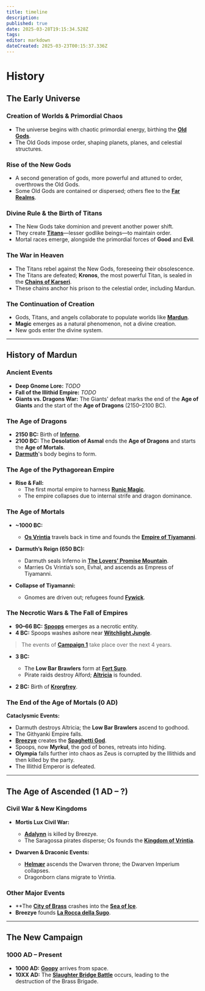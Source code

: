 ```yaml
---
title: timeline
description: 
published: true
date: 2025-03-28T19:15:34.528Z
tags: 
editor: markdown
dateCreated: 2025-03-23T00:15:37.336Z
---
```


# History

## The Early Universe

### Creation of Worlds & Primordial Chaos
- The universe begins with chaotic primordial energy, birthing the **[Old Gods](/entities/old-gods)**.
- The Old Gods impose order, shaping planets, planes, and celestial structures.

### Rise of the New Gods
- A second generation of gods, more powerful and attuned to order, overthrows the Old Gods.
- Some Old Gods are contained or dispersed; others flee to the **[Far Realms](/locations/far-realms)**.

### Divine Rule & the Birth of Titans
- The New Gods take dominion and prevent another power shift.
- They create **[Titans](/entities/titans)**—lesser godlike beings—to maintain order.
- Mortal races emerge, alongside the primordial forces of **Good** and **Evil**.

### The War in Heaven
- The Titans rebel against the New Gods, foreseeing their obsolescence.
- The Titans are defeated; **Kronos**, the most powerful Titan, is sealed in the **[Chains of Karseri](/artifacts/chains-of-karseri)**.
- These chains anchor his prison to the celestial order, including Mardun.

### The Continuation of Creation
- Gods, Titans, and angels collaborate to populate worlds like **[Mardun](/locations/mardun)**.
- **Magic** emerges as a natural phenomenon, not a divine creation.
- New gods enter the divine system.

---

## History of Mardun

### Ancient Events

- **Deep Gnome Lore:** *TODO*
- **Fall of the Illithid Empire:** *TODO*
- **Giants vs. Dragons War:** The Giants' defeat marks the end of the **Age of Giants** and the start of the **Age of Dragons** (2150–2100 BC).

### The Age of Dragons

- **2150 BC:** Birth of **[Inferno](/characters/inferno)**.
- **2100 BC:** The **Desolation of Asmal** ends the **Age of Dragons** and starts the **Age of Mortals**.
- **[Darmuth](/characters/darmuth)**'s body begins to form.

### The Age of the Pythagorean Empire

- **Rise & Fall:**  
  - The first mortal empire to harness **[Runic Magic](/magic/runes)**.  
  - The empire collapses due to internal strife and dragon dominance.

### The Age of Mortals

- **~1000 BC:**  
  - **[Os Vrintia](/characters/os-vrintia)** travels back in time and founds the **[Empire of Tiyamanni](/organizations/empire-of-tiyamanni)**.

- **Darmuth’s Reign (650 BC):**  
  - Darmuth seals Inferno in **[The Lovers’ Promise Mountain](/locations/lovers-promise-mountain)**.  
  - Marries Os Vrintia’s son, Evhal, and ascends as Empress of Tiyamanni.

- **Collapse of Tiyamanni:**  
  - Gnomes are driven out; refugees found **[Fywick](/locations/fywick)**.

### The Necrotic Wars & The Fall of Empires

- **90–66 BC:** **[Spoops](/characters/spoops)** emerges as a necrotic entity.  
- **4 BC:** Spoops washes ashore near **[Witchlight Jungle](/locations/witchlight-jungle)**.  

> The events of **[Campaign 1](/Seasons)** take place over the next 4 years.

- **3 BC:**  
  - The **Low Bar Brawlers** form at **[Fort Suro](/locations/fort-suro)**.  
  - Pirate raids destroy Alford; **[Altricia](/locations/altricia)** is founded.

- **2 BC:** Birth of **[Krorgfrey](/characters/krorgfrey)**.

### The End of the Age of Mortals (0 AD)

**Cataclysmic Events:**  
- Darmuth destroys Altricia; the **Low Bar Brawlers** ascend to godhood.  
- The Githyanki Empire falls.  
- **[Breezye](/characters/breezye)** creates the **[Spaghetti God](/entities/spaghetti-god)**.  
- Spoops, now **Myrkul**, the god of bones, retreats into hiding.  
- **Olympia** falls further into chaos as Zeus is corrupted by the Illithids and then killed by the party.  
- The Illithid Emperor is defeated.  

---

## The Age of Ascended (1 AD – ?)

### Civil War & New Kingdoms

- **Mortis Lux Civil War:**  
  - **[Adalynn](/characters/adalynn)** is killed by Breezye.  
  - The Saragossa pirates disperse; Os founds the **[Kingdom of Vrintia](/organizations/kingdom-of-vrintia)**.

- **Dwarven & Draconic Events:**  
  - **[Helmær](/characters/helmaer)** ascends the Dwarven throne; the Dwarven Imperium collapses.  
  - Dragonborn clans migrate to Vrintia.

### Other Major Events

- **The **[City of Brass](/locations/city-of-brass)** crashes into the **[Sea of Ice](/locations/sea-of-ice)**.  
- **Breezye** founds **[La Rocca della Sugo](/locations/la-rocca-della-sugo)**.

---

## The New Campaign

### 1000 AD – Present

- **1000 AD:** **[Goopy](/characters/goopy)** arrives from space.  
- **10XX AD:** The **[Slaughter Bridge Battle](/events/slaughter-bridge-battle)** occurs, leading to the destruction of the Brass Brigade.
